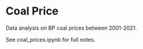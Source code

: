 # Coal Price
Data analysis on BP coal prices between 2001-2021.

See coal_prices.ipynb for full notes.
